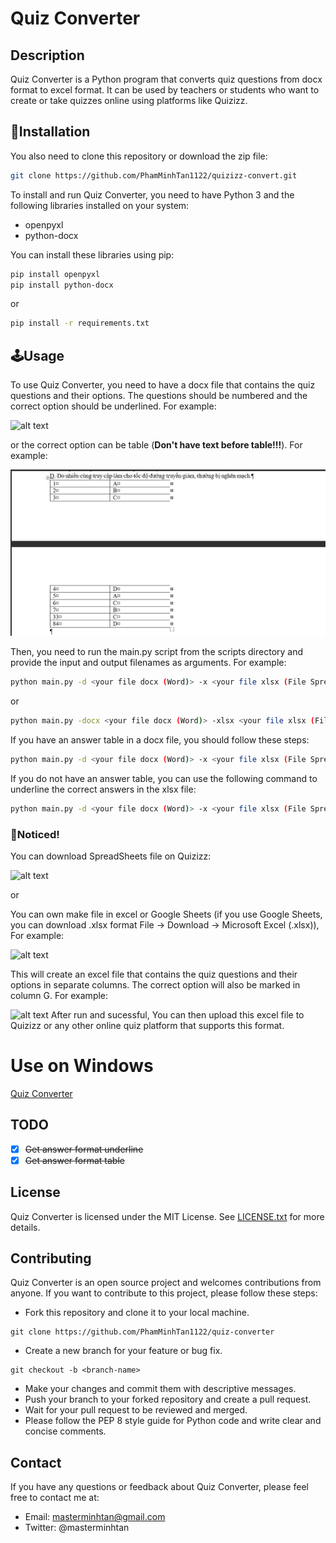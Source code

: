 # **Quiz Converter**

## **Description**

Quiz Converter is a Python program that converts quiz questions from docx format to excel format. It can be used by teachers or students who want to create or take quizzes online using platforms like Quizizz.

## **🎇Installation**

You also need to clone this repository or download the zip file:

```bash 
git clone https://github.com/PhamMinhTan1122/quizizz-convert.git
```


To install and run Quiz Converter, you need to have Python 3 and the following libraries installed on your system:

- openpyxl
- python-docx

You can install these libraries using pip:

```bash
pip install openpyxl
pip install python-docx
```
or

```bash
pip install -r requirements.txt
```

## **🕹Usage**
To use Quiz Converter, you need to have a docx file that contains the quiz questions and their options. The questions should be numbered and the correct option should be underlined. For example:

![alt text](https://raw.githubusercontent.com/PhamMinhTan1122/quizizz-convert/main/public/imgs/data-raw.png "Data-raw")

or the correct option can be table (**Don't have text before table!!!**). For example:

![alt text](https://raw.githubusercontent.com/PhamMinhTan1122/quiz-converter/main/public/imgs/answer-table.png "Answer-table")

Then, you need to run the main.py script from the scripts directory and provide the input and output filenames as arguments. For example:

```bash
python main.py -d <your file docx (Word)> -x <your file xlsx (File SpreadSheets of Quizziz)>
```

or

```bash
python main.py -docx <your file docx (Word)> -xlsx <your file xlsx (File SpreadSheets of Quizziz)>
```

If you have an answer table in a docx file, you should follow these steps:

```bash
python main.py -d <your file docx (Word)> -x <your file xlsx (File SpreadSheets of Quizziz)> --answer-table
```

If you do not have an answer table, you can use the following command to underline the correct answers in the xlsx file:

```bash
python main.py -d <your file docx (Word)> -x <your file xlsx (File SpreadSheets of Quizziz)> --no-answer-table
```

### 🚨Noticed!

You can download SpreadSheets file on Quizizz:

![alt text](https://raw.githubusercontent.com/PhamMinhTan1122/quizizz-convert/main/public/imgs/download-spreadsheets.png "SpreadSheets file")

or

You can own make file in excel or Google Sheets (if you use Google Sheets, you can download .xlsx format File -> Download -> Microsoft Excel (.xlsx)), For example:

![alt text](https://raw.githubusercontent.com/PhamMinhTan1122/quizizz-convert/main/public/imgs/excel_before.png "Excel before")

This will create an excel file that contains the quiz questions and their options in separate columns. The correct option will also be marked in column G. For example:

![alt text](https://raw.githubusercontent.com/PhamMinhTan1122/quizizz-convert/main/public/imgs/excel_after.png "Excel after")
After run and sucessful, You can then upload this excel file to Quizizz or any other online quiz platform that supports this format.
# Use on Windows
[Quiz Converter](https://github.com/PhamMinhTan1122/quiz-converter/releases)

## TODO
- [X] ~~Get answer format underline~~
- [X] ~~Get answer format table~~

## License
Quiz Converter is licensed under the MIT License. See [LICENSE.txt](https://raw.githubusercontent.com/PhamMinhTan1122/quizizz-convert/main/docs/LICENSE.txt) for more details.

## Contributing
Quiz Converter is an open source project and welcomes contributions from anyone. If you want to contribute to this project, please follow these steps:

- Fork this repository and clone it to your local machine.
```
git clone https://github.com/PhamMinhTan1122/quiz-converter
```
- Create a new branch for your feature or bug fix.
```
git checkout -b <branch-name>
```
- Make your changes and commit them with descriptive messages.
- Push your branch to your forked repository and create a pull request.
- Wait for your pull request to be reviewed and merged.
- Please follow the PEP 8 style guide for Python code and write clear and concise comments.

## Contact
If you have any questions or feedback about Quiz Converter, please feel free to contact me at:

- Email: masterminhtan@gmail.com
- Twitter: @masterminhtan
